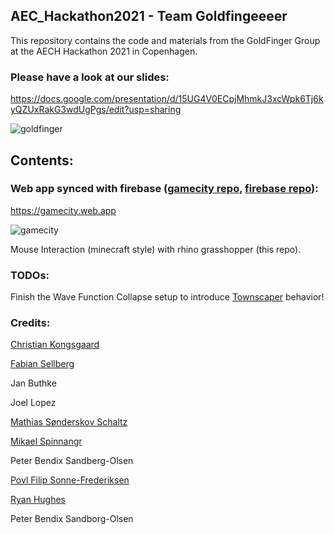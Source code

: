 ## AEC_Hackathon2021 - Team Goldfingeeeer

This repository contains the code and materials from the GoldFinger Group at the AECH Hackathon 2021 in Copenhagen.

### Please have a look at our slides:

https://docs.google.com/presentation/d/15UG4V0ECpjMhmkJ3xcWpk6Tj6kyQZUxRakG3wdUgPgs/edit?usp=sharing

![goldfinger](https://user-images.githubusercontent.com/19936679/139638228-275a709a-bea7-4c7c-8079-0266f79edbab.gif)


## Contents:

### Web app synced with firebase ([gamecity repo](https://github.com/AECHackathon21-GoldFinger/gamecity), [firebase repo](https://github.com/AECHackathon21-GoldFinger/FirebaseWFC)):
https://gamecity.web.app

![gamecity](https://user-images.githubusercontent.com/19936679/139638958-f2429003-6cd2-4f63-b2fd-b72d59051d8d.gif)


Mouse Interaction (minecraft style) with rhino grasshopper (this repo).

### TODOs:
Finish the Wave Function Collapse setup to introduce [Townscaper](https://store.steampowered.com/app/1291340/Townscaper/) behavior!



### Credits:

[Christian Kongsgaard](https://github.com/ocni-dtu)

[Fabian Sellberg](https://github.com/fabianlinkflink)

Jan Buthke

Joel Lopez

[Mathias Sønderskov Schaltz](https://github.com/sonderwoods)

[Mikael Spinnangr](https://github.com/MikaelSpinnangr)

Peter Bendix Sandberg-Olsen

[Povl Filip Sonne-Frederiksen](https://github.com/pfmephisto)

[Ryan Hughes](https://github.com/rhughes42)

Peter Bendix Sandborg-Olsen

